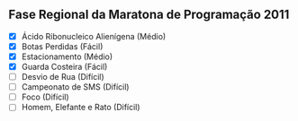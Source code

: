 ## Fase Regional da Maratona de Programação 2011

- [x] Ácido Ribonucleico Alienígena (Médio)
- [x] Botas Perdidas (Fácil)
- [x] Estacionamento (Médio)
- [x] Guarda Costeira (Fácil)
- [ ] Desvio de Rua (Difícil)
- [ ] Campeonato de SMS (Difícil)
- [ ] Foco (Difícil)
- [ ] Homem, Elefante e Rato (Difícil)
